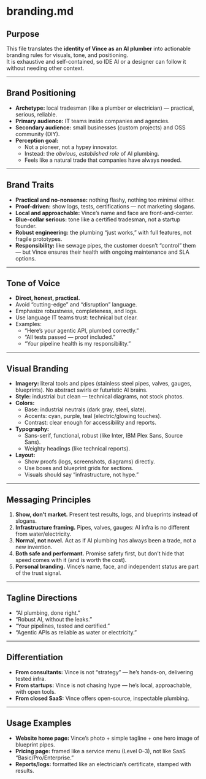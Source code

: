 # branding.md

## Purpose

This file translates the **identity of Vince as an AI plumber** into actionable branding rules for visuals, tone, and positioning.  
It is exhaustive and self-contained, so IDE AI or a designer can follow it without needing other context.

---

## Brand Positioning

- **Archetype:** local tradesman (like a plumber or electrician) — practical, serious, reliable.  
- **Primary audience:** IT teams inside companies and agencies.  
- **Secondary audience:** small businesses (custom projects) and OSS community (DIY).  
- **Perception goal:**  
  - Not a pioneer, not a hypey innovator.  
  - Instead: the *obvious, established role* of AI plumbing.  
  - Feels like a natural trade that companies have always needed.  

---

## Brand Traits

- **Practical and no-nonsense:** nothing flashy, nothing too minimal either.  
- **Proof-driven:** show logs, tests, certifications — not marketing slogans.  
- **Local and approachable:** Vince’s name and face are front-and-center.  
- **Blue-collar serious:** tone like a certified tradesman, not a startup founder.  
- **Robust engineering:** the plumbing “just works,” with full features, not fragile prototypes.  
- **Responsibility:** like sewage pipes, the customer doesn’t “control” them — but Vince ensures their health with ongoing maintenance and SLA options.  

---

## Tone of Voice

- **Direct, honest, practical.**  
- Avoid “cutting-edge” and “disruption” language.  
- Emphasize robustness, completeness, and logs.  
- Use language IT teams trust: technical but clear.  
- Examples:  
  - “Here’s your agentic API, plumbed correctly.”  
  - “All tests passed — proof included.”  
  - “Your pipeline health is my responsibility.”  

---

## Visual Branding

- **Imagery:** literal tools and pipes (stainless steel pipes, valves, gauges, blueprints). No abstract swirls or futuristic AI brains.  
- **Style:** industrial but clean — technical diagrams, not stock photos.  
- **Colors:**  
  - Base: industrial neutrals (dark gray, steel, slate).  
  - Accents: cyan, purple, teal (electric/glowing touches).  
  - Contrast: clear enough for accessibility and reports.  
- **Typography:**  
  - Sans-serif, functional, robust (like Inter, IBM Plex Sans, Source Sans).  
  - Weighty headings (like technical reports).  
- **Layout:**  
  - Show proofs (logs, screenshots, diagrams) directly.  
  - Use boxes and blueprint grids for sections.  
  - Visuals should say “infrastructure, not hype.”  

---

## Messaging Principles

1. **Show, don’t market.** Present test results, logs, and blueprints instead of slogans.  
2. **Infrastructure framing.** Pipes, valves, gauges: AI infra is no different from water/electricity.  
3. **Normal, not novel.** Act as if AI plumbing has always been a trade, not a new invention.  
4. **Both safe and performant.** Promise safety first, but don’t hide that speed comes with it (and is worth the cost).  
5. **Personal branding.** Vince’s name, face, and independent status are part of the trust signal.  

---

## Tagline Directions

- “AI plumbing, done right.”  
- “Robust AI, without the leaks.”  
- “Your pipelines, tested and certified.”  
- “Agentic APIs as reliable as water or electricity.”  

---

## Differentiation

- **From consultants:** Vince is not “strategy” — he’s hands-on, delivering tested infra.  
- **From startups:** Vince is not chasing hype — he’s local, approachable, with open tools.  
- **From closed SaaS:** Vince offers open-source, inspectable plumbing.  

---

## Usage Examples

- **Website home page:** Vince’s photo + simple tagline + one hero image of blueprint pipes.  
- **Pricing page:** framed like a service menu (Level 0–3), not like SaaS “Basic/Pro/Enterprise.”  
- **Reports/logs:** formatted like an electrician’s certificate, stamped with results.  
